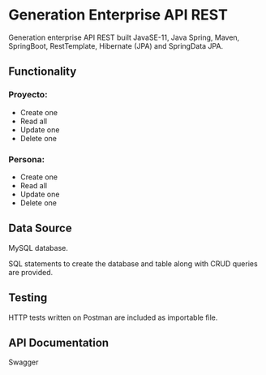 # Generation Enterprise API REST
Generation enterprise API REST built JavaSE-11, Java Spring, Maven, SpringBoot, RestTemplate, Hibernate (JPA) and SpringData JPA.
## Functionality
### Proyecto:
- Create one
- Read all
- Update one
- Delete one
### Persona:
- Create one
- Read all
- Update one
- Delete one
## Data Source
MySQL database.

SQL statements to create the database and table along with CRUD queries are provided.
## Testing
HTTP tests written on Postman are included as importable file.
## API Documentation
Swagger